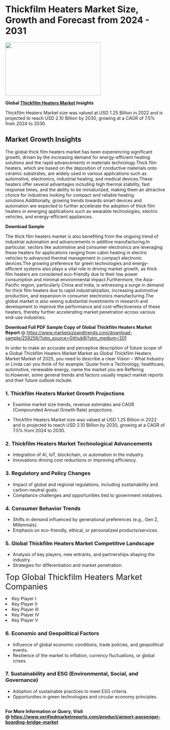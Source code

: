 <H1>Thickfilm Heaters Market Size, Growth and Forecast from 2024 - 2031</H1><img class="aligncenter size-medium wp-image-584254" src="https://thirdeyenews.in/wp-content/uploads/2024/09/Global-Market-Research-300x168.jpeg" alt="" width="300" height="168" /><p><strong>Global&nbsp;<a href="https://www.marketsizeandtrends.com/download-sample/259256/?utm_source=Github8j?utm_medium=201">Thickfilm Heaters Market</a> Insights</strong></p><p>Thickfilm Heaters Market size was valued at USD 1.25 Billion in 2022 and is projected to reach USD 2.10 Billion by 2030, growing at a CAGR of 7.5% from 2024 to 2030.</p><p><h2>Market Growth Insights</h2> <p>The global thick film heaters market has been experiencing significant growth, driven by the increasing demand for energy-efficient heating solutions and the rapid advancements in materials technology.Thick film heaters, which are based on the deposition of conductive materials onto ceramic substrates, are widely used in various applications such as automotive, electronics, industrial heating, and medical devices.These heaters offer several advantages including high thermal stability, fast response times, and the ability to be miniaturized, making them an attractive choice for industries looking for compact and reliable heating solutions.Additionally, growing trends towards smart devices and automation are expected to further accelerate the adoption of thick film heaters in emerging applications such as wearable technologies, electric vehicles, and energy-efficient appliances.</p> <p><strong>Download Sample</strong></p> <p>The thick film heaters market is also benefiting from the ongoing trend of industrial automation and advancements in additive manufacturing.In particular, sectors like automotive and consumer electronics are leveraging these heaters for applications ranging from cabin heating in electric vehicles to advanced thermal management in compact electronic devices.The growing preference for green technologies and energy-efficient systems also plays a vital role in driving market growth, as thick film heaters are considered eco-friendly due to their low power consumption and minimal environmental impact.Furthermore, the Asia-Pacific region, particularly China and India, is witnessing a surge in demand for thick film heaters due to rapid industrialization, increasing automotive production, and expansion in consumer electronics manufacturing.The global market is also seeing substantial investments in research and development to improve the performance and cost-effectiveness of these heaters, thereby further accelerating market penetration across various end-use industries.</p> <p><span class=""><strong>Download Full PDF Sample Copy of Global Thickfilm Heaters Market Report</strong> @ <a href="https://www.marketsizeandtrends.com/download-sample/259256/?utm_source=Github8j?utm_medium=201" target="_blank">https://www.marketsizeandtrends.com/download-sample/259256/?utm_source=Github8j?utm_medium=201</a></span></p><p>In order to make an accurate and perceptive description of future scope of a Global&nbsp;Thickfilm Heaters Market Market as Global&nbsp;Thickfilm Heaters Market Market of 2025, you need to describe a clear Vision &ndash; What Industry or Linda can you think of for example: Quote from a Technology, healthcare, automotive, renewable energy, name the market you are Reffering to.However, some general trends and factors usually impact market reports and their future outlook include:</p><h3>1.&nbsp;<strong>Thickfilm Heaters Market Growth Projections</strong></h3><ul><li>Examine market size trends, revenue estimates and CAGR (Compounded Annual Growth Rate) projections.</li><li><p>Thickfilm Heaters Market size was valued at USD 1.25 Billion in 2022 and is projected to reach USD 2.10 Billion by 2030, growing at a CAGR of 7.5% from 2024 to 2030.</p></li></ul><h3>2.&nbsp;<strong>Thickfilm Heaters Market Technological Advancements</strong></h3><ul><li>Integration of AI, IoT, blockchain, or automation in the industry.</li><li>Innovations driving cost reductions or improving efficiency.</li></ul><h3>3.&nbsp;<strong>Regulatory and Policy Changes</strong></h3><ul><li>Impact of global and regional regulations, including sustainability and carbon-neutral goals.</li><li>Compliance challenges and opportunities tied to government initiatives.</li></ul><h3>4.&nbsp;<strong>Consumer Behavior Trends</strong></h3><ul><li>Shifts in demand influenced by generational preferences (e.g., Gen Z, Millennials).</li><li>Emphasis on eco-friendly, ethical, or personalized products/services.</li></ul><h3>5.&nbsp;<strong>Global Thickfilm Heaters Market Competitive Landscape</strong></h3><ul><li>Analysis of key players, new entrants, and partnerships shaping the industry.</li><li>Strategies for differentiation and market penetration.</li></ul><p data-pm-slice="1 1 []"><span style="color: inherit; font-family: inherit; font-size: 25px;">Top Global Thickfilm Heaters Market Companies</span></p><div class="" data-test-id=""><p><li>Key Player I</li><li> Key Player II</li><li> Key Player III</li><li> Key Player IV</li><li> Key Player V</li></p></div><h3>6.&nbsp;<strong>Economic and Geopolitical Factors</strong></h3><ul><li>Influence of global economic conditions, trade policies, and geopolitical events.</li><li>Resilience of the market to inflation, currency fluctuations, or global crises.</li></ul><h3>7.&nbsp;<strong>Sustainability and ESG (Environmental, Social, and Governance)</strong></h3><ul><li>Adoption of sustainable practices to meet ESG criteria.</li><li>Opportunities in green technologies and circular economy principles.</li></ul><h2><strong style="font-size: 14px;">For More Information or Query, Visit @&nbsp;</strong><a style="background-color: #ffffff; font-size: 14px;" href="https://www.marketsizeandtrends.com/report/thickfilm-heaters-market/" target="_blank">https://www.verifiedmarketreports.com/product/airport-passenger-boarding-bridge-market</a></h2>